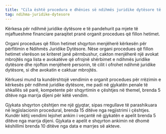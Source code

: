 ```yaml
---
title: "Cila është procedura e dhënies së ndihmës juridike dytësore të pandehurit pa mjete të mjaftueshme financiare?"
tag: ndihma-juridike-dytesore
---
```

Kërkesa për ndihmë juridike dytësore e të pandehurit pa mjete të mjaftueshme financiare paraqitet pranë organit procedues që fillon hetimet.

Organi procedues që fillon hetimet shqyrton menjëherë kërkesën për përfitimin e Ndihmës Juridike Dytësore. Nëse organi procedues që fillon hetimet vlerëson se kriteret janë përmbushur, cakton menjëherë një avokat mbrojtës nga lista e avokatëve që ofrojnë shërbimet e ndihmës juridike dytësore dhe njofton menjëherë personin, të cilit i ofrohet ndihmë juridike dytësore, si dhe avokatin e caktuar mbrojtës.

Kërkuesi mund ta kundërshtojë vendimin e organit procedues për rrëzimin e kërkesës për ndihmë juridike dytësore, me padi në gjykatën penale të shkallës së parë, kompetente për shqyrtimin e çështjes në themel, brenda 5 ditëve nga marrja dijeni për këtë vendim. 

Gjykata shqyrton çështjen me një gjyqtar, sipas rregullave të parashikuara në legjislacionin procedural, brenda 15 ditëve nga regjistrimi i çështjes. Kundër këtij vendimi lejohet ankim i veçantë në gjykatën e apelit brenda 5 ditëve nga marrja dijeni. Gjykata e apelit e shqyrton ankimin në dhomë këshillimi brenda 10 ditëve nga data e marrjes së akteve.